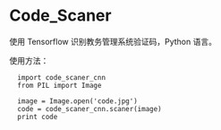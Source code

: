 # Code_Scaner
使用 Tensorflow 识别教务管理系统验证码，Python 语言。

使用方法：

```
  import code_scaner_cnn
  from PIL import Image

  image = Image.open('code.jpg')
  code = code_scaner_cnn.scaner(image)
  print code
```
